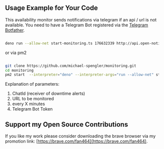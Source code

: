
## Usage Example for Your Code

This availability monitor sends notifications via telegram if an api / url is not available. You need to have a Telegram Bot registered via the [Telegram Botfather](https://t.me/BotFather).


```sh

deno run --allow-net start-monitoring.ts 176632339 http://api.open-notify.org/iss-now.json 1 yourtelegramsbottokenherekeepitsave

```

or via pm2

```sh

git clone https://github.com/michael-spengler/monitoring.git
cd monitoring
pm2 start  --interpreter="deno" --interpreter-args="run --allow-net" start-monitoring.ts 176632339 http://api.open-notify.org/iss-now.json 1 yourTelegramBotTokenHereKeepItSave

```

Explanation of parameters:  
1. ChatId (receiver of downtime alerts)  
2. URL to be monitored  
3. every X minutes 
4. Telegram Bot Token  


## Support my Open Source Contributions  

If you like my work please consider downloading the brave browser via my promotion link: [https://brave.com/fan464](https://brave.com/fan464).  

![![](https://brave.com/)](https://brave.com/wp-content/uploads/2019/01/logotype-full-color.svg)
